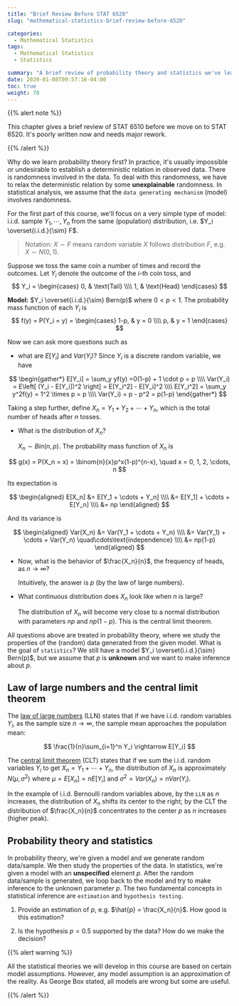 ```yaml
---
title: "Brief Review Before STAT 6520"
slug: "mathematical-statistics-brief-review-before-6520"

categories:
  - Mathematical Statistics
tags:
  - Mathematical Statistics
  - Statistics

summary: "A brief review of probability theory and statistics we've learnt so far."
date: 2020-01-08T09:57:16-04:00
toc: true
weight: 70
---
```




{{% alert note %}}

This chapter gives a brief review of STAT 6510 before we move on to STAT 6520. It's poorly written now and needs major rework.

{{% /alert %}}

Why do we learn probability theory first? In practice, it's usually impossible or undesirable to establish a deterministic relation in observed data. There is randomness involved in the data. To deal with this randomness, we have to relax the deterministic relation by some **unexplainable** randomness. In statistical analysis, we assume that the `data generating mechanism` (model) involves randomness.



For the first part of this course, we'll focus on a very simple type of model: i.i.d. sample $Y_1, \cdots, Y_n$ from the same (population) distribution, i.e. $Y_i \overset{i.i.d.}{\sim} F$.



>  Notation: $X \sim F$ means random variable $X$ follows distribution $F$, e.g. $X \sim N(0, 1)$.



Suppose we toss the same coin a number of times and record the outcomes. Let $Y_i$ denote the outcome of the $i$-th coin toss, and
$$
Y_i = \begin{cases}
    0, & \text{Tail} \\\\
    1, & \text{Head}
\end{cases}
$$


**Model:** $Y_i \overset{i.i.d.}{\sim} Bern(p)$ where $0 < p < 1$. The probability mass function of each $Y_i$ is
$$
f(y) = P(Y_i = y) = \begin{cases}
    1-p, & y = 0 \\\\
    p, & y = 1
\end{cases}
$$




Now we can ask more questions such as

- what are $E[Y_i]$ and $Var(Y_i)$? Since $Y_i$ is a discrete random variable, we have


$$
\begin{gather*}
    E[Y_i] = \sum_y yf(y) =0(1-p) + 1 \cdot p = p \\\\
    Var(Y_i) = E\left[ (Y_i - E[Y_i])^2 \right] = E[Y_i^2] - E[Y_i]^2 \\\\
    E[Y_i^2] = \sum_y y^2f(y) = 1^2 \times p = p \\\\
    Var(Y_i) = p - p^2 = p(1-p)
\end{gather*}
$$


Taking a step further, define $X_n = Y_1 + Y_2 + \cdots + Y_n$, which is the total number of heads after $n$ tosses.

- What is the distribution of $X_n$?

  $X_n \sim Bin(n, p)$. The probability mass function of $X_n$ is


$$
g(x) = P(X_n = x) = \binom{n}{x}p^x(1-p)^{n-x}, \quad x = 0, 1, 2, \cdots, n
$$


Its expectation is


$$
\begin{aligned}
    E[X_n] &= E[Y_1 + \cdots + Y_n] \\\\
    &= E[Y_1] + \cdots + E[Y_n] \\\\
    &= np
\end{aligned}
$$




And its variance is


$$
\begin{aligned}
    Var(X_n) &= Var(Y_1 + \cdots + Y_n) \\\\
    &= Var(Y_1) + \cdots + Var(Y_n) \quad\cdots\text{independence} \\\\
    &= np(1-p)
\end{aligned}
$$


- Now, what is the behavior of $\frac{X_n}{n}$, the frequency of heads, as $n \rightarrow \infty$?

  Intuitively, the answer is $p$ (by the law of large numbers). 

- What continuous distribution does $X_n$ look like when $n$ is large?

   The distribution of $X_n$ will become very close to a normal distribution with parameters $np$ and $np(1-p)$. This is the central limit theorem.



All questions above are treated in probability theory, where we study the properties of the (random) data generated from the given model. What is the goal of `statistics`? We still have a model $Y_i \overset{i.i.d.}{\sim} Bern(p)$, but we assume that $p$ is **unknown** and we want to make inference about $p$. 



## Law of large numbers and the central limit theorem

The [law of large numbers](https://en.wikipedia.org/wiki/Law_of_large_numbers) (LLN) states that if we have i.i.d. random variables $Y_i$, as the sample size $n \rightarrow \infty$, the sample mean approaches the population mean:

$$
\frac{1}{n}\sum_{i=1}^n Y_i \rightarrow E[Y_i]
$$

The [central limit theorem](https://en.wikipedia.org/wiki/Central_limit_theorem) (CLT) states that if we sum the i.i.d. random variables $Y_i$ to get $X_n = Y_1 + \cdots + Y_n$, the distribution of $X_n$ is approximately $N(\mu, \sigma^2)$ where $\mu = E[X_n] = nE[Y_i]$ and $\sigma^2 = Var(X_n) = nVar(Y_i)$.

In the example of i.i.d. Bernoulli random variables above, by the `LLN` as $n$ increases, the distribution of $X_n$ shifts its center to the right; by the CLT the distribution of $\frac{X_n}{n}$ concentrates to the center $p$ as $n$ increases (higher peak).



## Probability theory and statistics

In probability theory, we're given a model and we generate random data/sample. We then study the properties of the data. In statistics, we're given a model with an **unspecified** element $p$. After the random data/sample is generated, we loop back to the model and try to make inference to the unknown parameter $p$. The two fundamental concepts in statistical inference are `estimation` and `hypothesis testing`.

1. Provide an estimation of $p$, e.g. $\hat{p} = \frac{X_n}{n}$. How good is this estimation?

2. Is the hypothesis $p = 0.5$ supported by the data? How do we make the decision?



{{% alert warning %}}

All the statistical theories we will develop in this course are based on certain model assumptions. However, any model assumption is an approximation of the reality. As George Box stated, all models are wrong but some are useful.

{{% /alert %}}
